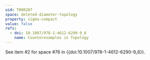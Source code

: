 ```yaml
---
uid: T000207
space: deleted-diameter-topology
property: sigma-compact
value: false
refs:
  - doi: 10.1007/978-1-4612-6290-9_6
    name: Counterexamples in Topology
---
```

See item #2 for space #76 in {{doi:10.1007/978-1-4612-6290-9_6}}.
